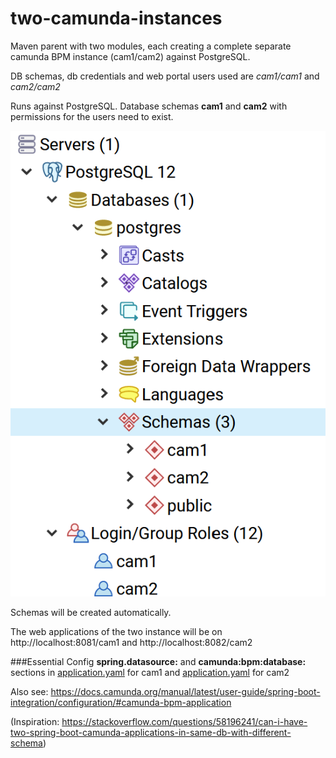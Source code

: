 # two-camunda-instances
Maven parent with two modules, each creating a complete separate camunda BPM instance (cam1/cam2) against PostgreSQL.

DB schemas, db credentials and web portal users used are *cam1/cam1* and *cam2/cam2*

Runs against PostgreSQL. Database schemas **cam1** and **cam2** with permissions for the users need to exist. 

![DB config](./img/dbconfig.png)

Schemas will be created automatically.

The web applications of the two instance will be on http://localhost:8081/cam1 and http://localhost:8082/cam2

###Essential Config
**spring.datasource:** and **camunda:bpm:database:** sections in
[application.yaml](cam1instance/src/main/resources/application.yaml) for cam1 and
[application.yaml](cam2instance/src/main/resources/application.yaml) for cam2

Also see: https://docs.camunda.org/manual/latest/user-guide/spring-boot-integration/configuration/#camunda-bpm-application

(Inspiration: https://stackoverflow.com/questions/58196241/can-i-have-two-spring-boot-camunda-applications-in-same-db-with-different-schema)

